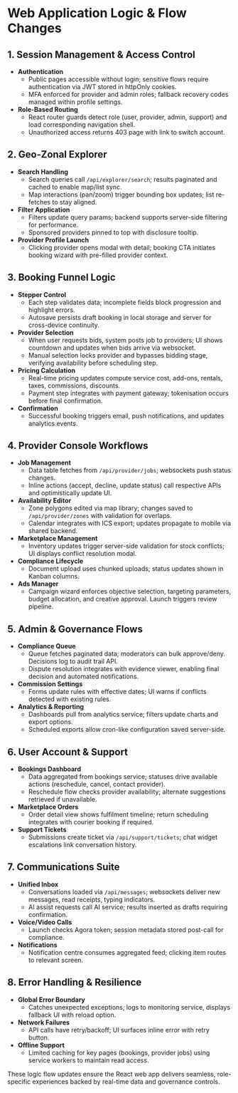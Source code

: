 # Web Application Logic & Flow Changes

## 1. Session Management & Access Control
- **Authentication**
  - Public pages accessible without login; sensitive flows require authentication via JWT stored in httpOnly cookies.
  - MFA enforced for provider and admin roles; fallback recovery codes managed within profile settings.
- **Role-Based Routing**
  - React router guards detect role (user, provider, admin, support) and load corresponding navigation shell.
  - Unauthorized access returns 403 page with link to switch account.

## 2. Geo-Zonal Explorer
- **Search Handling**
  - Search queries call `/api/explorer/search`; results paginated and cached to enable map/list sync.
  - Map interactions (pan/zoom) trigger bounding box updates; list re-fetches to stay aligned.
- **Filter Application**
  - Filters update query params; backend supports server-side filtering for performance.
  - Sponsored providers pinned to top with disclosure tooltip.
- **Provider Profile Launch**
  - Clicking provider opens modal with detail; booking CTA initiates booking wizard with pre-filled provider context.

## 3. Booking Funnel Logic
- **Stepper Control**
  - Each step validates data; incomplete fields block progression and highlight errors.
  - Autosave persists draft booking in local storage and server for cross-device continuity.
- **Provider Selection**
  - When user requests bids, system posts job to providers; UI shows countdown and updates when bids arrive via websocket.
  - Manual selection locks provider and bypasses bidding stage, verifying availability before scheduling step.
- **Pricing Calculation**
  - Real-time pricing updates compute service cost, add-ons, rentals, taxes, commissions, discounts.
  - Payment step integrates with payment gateway; tokenisation occurs before final confirmation.
- **Confirmation**
  - Successful booking triggers email, push notifications, and updates analytics events.

## 4. Provider Console Workflows
- **Job Management**
  - Data table fetches from `/api/provider/jobs`; websockets push status changes.
  - Inline actions (accept, decline, update status) call respective APIs and optimistically update UI.
- **Availability Editor**
  - Zone polygons edited via map library; changes saved to `/api/provider/zones` with validation for overlaps.
  - Calendar integrates with ICS export; updates propagate to mobile via shared backend.
- **Marketplace Management**
  - Inventory updates trigger server-side validation for stock conflicts; UI displays conflict resolution modal.
- **Compliance Lifecycle**
  - Document upload uses chunked uploads; status updates shown in Kanban columns.
- **Ads Manager**
  - Campaign wizard enforces objective selection, targeting parameters, budget allocation, and creative approval. Launch triggers review pipeline.

## 5. Admin & Governance Flows
- **Compliance Queue**
  - Queue fetches paginated data; moderators can bulk approve/deny. Decisions log to audit trail API.
  - Dispute resolution integrates with evidence viewer, enabling final decision and automated notifications.
- **Commission Settings**
  - Forms update rules with effective dates; UI warns if conflicts detected with existing rules.
- **Analytics & Reporting**
  - Dashboards pull from analytics service; filters update charts and export options.
  - Scheduled exports allow cron-like configuration saved server-side.

## 6. User Account & Support
- **Bookings Dashboard**
  - Data aggregated from bookings service; statuses drive available actions (reschedule, cancel, contact provider).
  - Reschedule flow checks provider availability; alternate suggestions retrieved if unavailable.
- **Marketplace Orders**
  - Order detail view shows fulfilment timeline; return scheduling integrates with courier booking if required.
- **Support Tickets**
  - Submissions create ticket via `/api/support/tickets`; chat widget escalations link conversation history.

## 7. Communications Suite
- **Unified Inbox**
  - Conversations loaded via `/api/messages`; websockets deliver new messages, read receipts, typing indicators.
  - AI assist requests call AI service; results inserted as drafts requiring confirmation.
- **Voice/Video Calls**
  - Launch checks Agora token; session metadata stored post-call for compliance.
- **Notifications**
  - Notification centre consumes aggregated feed; clicking item routes to relevant screen.

## 8. Error Handling & Resilience
- **Global Error Boundary**
  - Catches unexpected exceptions, logs to monitoring service, displays fallback UI with reload option.
- **Network Failures**
  - API calls have retry/backoff; UI surfaces inline error with retry button.
- **Offline Support**
  - Limited caching for key pages (bookings, provider jobs) using service workers to maintain read access.

These logic flow updates ensure the React web app delivers seamless, role-specific experiences backed by real-time data and governance controls.
